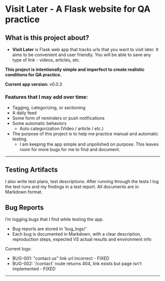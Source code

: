 # Visit Later - A Flask website for QA practice

 ## What is this project about?
- **Visit Later** is Flask web app that tracks urls that you want to visit later. 
It aims to be convenient and user friendly.
You will be able to save any type of link - videos, articles, etc.

**This project is intentionally simple and imperfect to create realistic conditions for QA practice.**

**Current app version:** v0.0.3

 ### Features that I may add over time:
- Tagging, categorizing, or sectioning
- A daily feed
- Some form of reminders or push notifications
- Some automatic behaviors
    - Auto categorization (Video / article / etc.) 
- The purpose of this project is to help me practice manual and automatic testing.
    - I am keeping the app simple and unpolished on purpose. This leaves room for more bugs for me to find and document.

---

## Testing Artifacts
I also write test plans, test descriptions. After running through the tests I log the test runs and my findings in a test report. All documents are in Markdown format.


## Bug Reports

I’m logging bugs that I find while testing the app.

- Bug reports are stored in 'bug_logs/'
- Each bug is documented in Markdown, with a clear description, reproduction steps, expected VS actual results and environment info

Current logs:
- BUG-001: "contact us" link url incorrect - FIXED
- BUG-002: '/contact' route returns 404, link exists but page isn't implemented - FIXED

---
